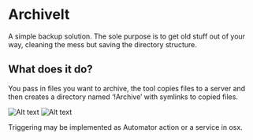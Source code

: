 # ArchiveIt
A simple backup solution.
The sole purpose is to get old stuff out of your way,
cleaning the mess but saving the directory structure.
## What does it do?
You pass in files you want to archive, the tool copies files to a server
and then creates a directory named ‘!Archive’ with symlinks to copied
files.

![Alt text](http://f.cl.ly/items/3S1h3F221c3v3z2x1s0C/Screen%20Shot%202015-04-19%20at%2023.54.30.png "Screenshot")
![Alt text](http://f.cl.ly/items/423o1O3y0Y1i3V2q2H2A/Screen%20Shot%202015-04-19%20at%2023.58.58.png "Finder")

Triggering may be implemented as Automator action or a service in osx.
